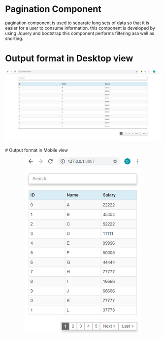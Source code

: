 # Pagination Component
pagination component is used to separate long sets of data so that it is easier for a user to consume information. this component is developed by using Jquery and bootstrap.this component performs filtering asa well as shorting.
# Output format in Desktop view
<p align='center'><img src="./desktop-view.PNG" /></p>
# Output format in Mobile view
<p align='center'><img src="./Mobile view.PNG" /></p>
